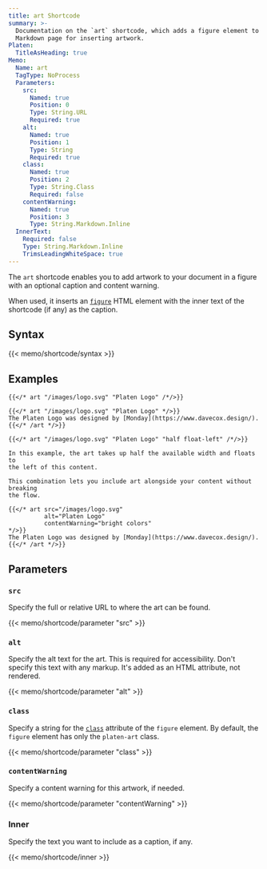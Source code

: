 ```yaml
---
title: art Shortcode
summary: >-
  Documentation on the `art` shortcode, which adds a figure element to a
  Markdown page for inserting artwork.
Platen:
  TitleAsHeading: true
Memo:
  Name: art
  TagType: NoProcess
  Parameters:
    src:
      Named: true
      Position: 0
      Type: String.URL
      Required: true
    alt:
      Named: true
      Position: 1
      Type: String
      Required: true
    class:
      Named: true
      Position: 2
      Type: String.Class
      Required: false
    contentWarning:
      Named: true
      Position: 3
      Type: String.Markdown.Inline
  InnerText:
    Required: false
    Type: String.Markdown.Inline
    TrimsLeadingWhiteSpace: true
---
```


The `art` shortcode enables you to add artwork to your document in a figure with an optional caption
and content warning.

When used, it inserts an [`figure`][01] HTML element with the inner text of the
shortcode (if any) as the caption.

## Syntax

{{< memo/shortcode/syntax >}}

## Examples

```memo-example-shortcode { title="Minimal Example" }
{{</* art "/images/logo.svg" "Platen Logo" /*/>}}
```

```memo-example-shortcode { title="Example with Caption" }
{{</* art "/images/logo.svg" "Platen Logo" */>}}
The Platen Logo was designed by [Monday](https://www.davecox.design/).
{{</* /art */>}}
```

```memo-example-shortcode { title="Floating Half-Width Example" }
{{</* art "/images/logo.svg" "Platen Logo" "half float-left" /*/>}}

In this example, the art takes up half the available width and floats to
the left of this content.

This combination lets you include art alongside your content without breaking
the flow.
```

```memo-example-shortcode { title="Example with Content Warning" }
{{</* art src="/images/logo.svg"
          alt="Platen Logo" 
          contentWarning="bright colors"
*/>}}
The Platen Logo was designed by [Monday](https://www.davecox.design/).
{{</* /art */>}}
```

## Parameters

### `src`

Specify the full or relative URL to where the art can be found.

{{< memo/shortcode/parameter "src" >}}

### `alt`

Specify the alt text for the art. This is required for accessibility. Don't specify this text with
any markup. It's added as an HTML attribute, not rendered.

{{< memo/shortcode/parameter "alt" >}}

### `class`

Specify a string for the [`class`][03] attribute of the `figure` element. By default, the `figure`
element has only the `platen-art` class.

{{< memo/shortcode/parameter "class" >}}

### `contentWarning`

Specify a content warning for this artwork, if needed.

{{< memo/shortcode/parameter "contentWarning" >}}

### Inner

Specify the text you want to include as a caption, if any.

{{< memo/shortcode/inner >}}

<!-- Link References -->
[01]: https://developer.mozilla.org/en-US/docs/Web/HTML/Element/a
[03]: https://developer.mozilla.org/en-US/docs/Web/HTML/Global_attributes/class
